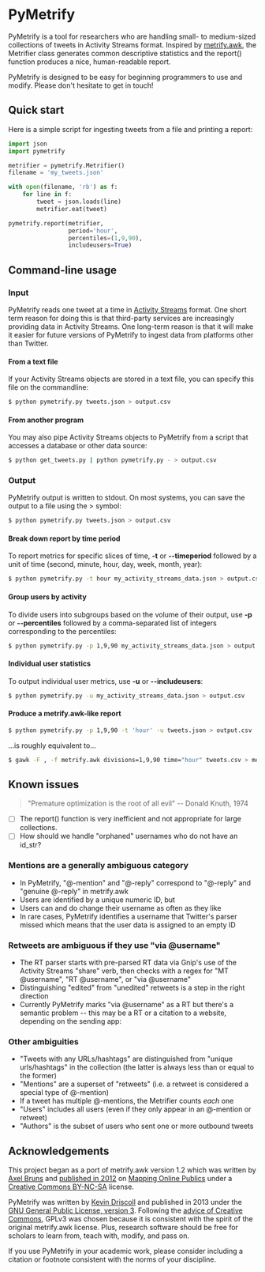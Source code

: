 PyMetrify
=========

PyMetrify is a tool for researchers who are handling small- to medium-sized collections of tweets in Activity Streams format. Inspired by [metrify.awk](http://mappingonlinepublics.net/2012/01/31/more-twitter-metrics-metrify-revisited/), the Metrifier class generates common descriptive statistics and the report() function produces a nice, human-readable report. 

PyMetrify is designed to be easy for beginning programmers to use and modify. Please don't hesitate to get in touch!

## Quick start

Here is a simple script for ingesting tweets from a file and printing a report:
```python
import json
import pymetrify

metrifier = pymetrify.Metrifier()
filename = 'my_tweets.json'

with open(filename, 'rb') as f:
    for line in f:
        tweet = json.loads(line)
        metrifier.eat(tweet)

pymetrify.report(metrifier, 
                 period='hour', 
                 percentiles=(1,9,90), 
                 includeusers=True)
```

## Command-line usage

### Input

PyMetrify reads one tweet at a time in [Activity Streams](http://activitystrea.ms/) format. One short term reason for doing this is that third-party services are increasingly providing data in Activity Streams. One long-term reason is that it will make it easier for future versions of PyMetrify to ingest data from platforms other than Twitter. 

#### From a text file

If your Activity Streams objects are stored in a text file, you can specify this file on the commandline: 
```bash
$ python pymetrify.py tweets.json > output.csv
```

#### From another program

You may also pipe Activity Streams objects to PyMetrify from a script that accesses a database or other data source:
```bash
$ python get_tweets.py | python pymetrify.py - > output.csv
```

### Output

PyMetrify output is written to stdout. On most systems, you can save the output to a file using the &gt; symbol:
```bash
$ python pymetrify.py tweets.json > output.csv
```

#### Break down report by time period

To report metrics for specific slices of time, __-t__ or __--timeperiod__ followed by a unit of time (second, minute, hour, day, week, month, year):
```bash
$ python pymetrify.py -t hour my_activity_streams_data.json > output.csv
```

#### Group users by activity

To divide users into subgroups based on the volume of their output, use __-p__ or __--percentiles__ followed by a comma-separated list of integers corresponding to the percentiles: 
```bash
$ python pymetrify.py -p 1,9,90 my_activity_streams_data.json > output.csv
```

#### Individual user statistics

To output individual user metrics, use __-u__ or __--includeusers__: 
```bash
$ python pymetrify.py -u my_activity_streams_data.json > output.csv
```

#### Produce a metrify.awk-like report

```bash
$ python pymetrify.py -p 1,9,90 -t 'hour' -u tweets.json > output.csv
```
...is roughly equivalent to...
```bash
$ gawk -F , -f metrify.awk divisions=1,9,90 time="hour" tweets.csv > metrics.csv
```

## Known issues

> "Premature optimization is the root of all evil" -- Donald Knuth, 1974

- [ ] The report() function is very inefficient and not appropriate for large collections. 
- [ ] How should we handle "orphaned" usernames who do not have an id_str?

### Mentions are a generally ambiguous category
* In PyMetrify, "@-mention" and "@-reply" correspond to "@-reply" and "genuine @-reply" in metrify.awk
* Users are identified by a unique numeric ID, but 
* Users can and do change their username as often as they like 
* In rare cases, PyMetrify identifies a username that Twitter's parser missed which means that the user data is assigned to an empty ID

### Retweets are ambiguous if they use "via @username"
* The RT parser starts with pre-parsed RT data via Gnip's use of the Activity Streams "share" verb, then checks with a regex for "MT @username", "RT @username", or "via @username" 
* Distinguishing "edited" from "unedited" retweets is a step in the right direction
* Currently PyMetrify marks "via @username" as a RT but there's a semantic problem -- this may be a RT or a citation to a website, depending on the sending app:

### Other ambiguities

* "Tweets with any URLs/hashtags" are distinguished from "unique urls/hashtags" in the collection (the latter is always less than or equal to the former) 
* "Mentions" are a superset of "retweets" (i.e. a retweet is considered a special type of @-mention)
* If a tweet has multiple @-mentions, the Metrifier counts _each_ one
* "Users" includes all users (even if they only appear in an @-mention or retweet)
* "Authors" is the subset of users who sent one or more outbound tweets

## Acknowledgements

This project began as a port of metrify.awk version 1.2 which was written by [Axel Bruns](http://snurb.info/) and [published in 2012](http://mappingonlinepublics.net/2012/01/31/more-twitter-metrics-metrify-revisited/) on [Mapping Online Publics](http://mappingonlinepublics.net) under a [Creative Commons BY-NC-SA](http://creativecommons.org/licenses/by-nc-sa/2.0/) license.

PyMetrify was written by [Kevin Driscoll](http://kevindriscoll.info/) and published in 2013 under the [GNU General Public License, version 3](http://www.gnu.org/licenses/gpl.html). Following the [advice of Creative Commons](http://creativecommons.org/software), GPLv3 was chosen because it is consistent with the spirit of the original metrify.awk license. Plus, research software should be free for scholars to learn from, teach with, modify, and pass on.

If you use PyMetrify in your academic work, please consider including a citation or footnote consistent with the norms of your discipline.

